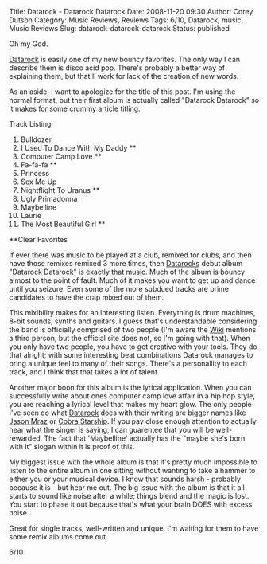Title: Datarock - Datarock Datarock
Date: 2008-11-20 09:30
Author: Corey Dutson
Category: Music Reviews, Reviews
Tags: 6/10, Datarock, music, Music Reviews
Slug: datarock-datarock-datarock
Status: published

Oh my God.

[Datarock](http://www.datarockmusic.com/ "Datarock") is easily one of my
new bouncy favorites. The only way I can describe them is disco acid
pop. There's probably a better way of explaining them, but that'll work
for lack of the creation of new words.

As an aside, I want to apologize for the title of this post. I'm using
the normal format, but their first album is actually called "Datarock
Datarock" so it makes for some crummy article titling.

<!-- PELICAN_END_SUMMARY -->

<div class="albumCover">

</div>

<span class="trackListing">Track Listing:</span>

1.  Bulldozer
2.  I Used To Dance With My Daddy \*\*
3.  Computer Camp Love \*\*
4.  Fa-fa-fa \*\*
5.  Princess
6.  Sex Me Up
7.  Nightflight To Uranus \*\*
8.  Ugly Primadonna
9.  Maybelline
10. Laurie
11. The Most Beautiful Girl \*\*

\*\*Clear Favorites

If ever there was music to be played at a club, remixed for clubs, and
then have those remixes remixed 3 more times, then
[Datarocks](http://www.datarockmusic.com/ "Datarock") debut album
"Datarock Datarock" is exactly that music. Much of the album is bouncy
almost to the point of fault. Much of it makes you want to get up and
dance until you seizure. Even some of the more subdued tracks are prime
candidates to have the crap mixed out of them.

This mixibility makes for an interesting listen. Everything is drum
machines, 8-bit sounds, synths and guitars. I guess that's
understandable considering the band is officially comprised of two
people (I'm aware the
[Wiki](http://en.wikipedia.org/wiki/Datarock "Wikipedia: Datarock")
mentions a third person, but the official site does not, so I'm going
with that). When you only have two people, you have to get creative with
your tools. They do that alright; with some interesting beat
combinations Datarock manages to bring a unique feel to many of their
songs. There's a personallity to each track, and I think that that takes
a lot of talent.

Another major boon for this album is the lyrical application. When you
can successfully write about ones computer camp love affair in a hip hop
style, you are reaching a lyrical level that makes my heart glow. The
only people I've seen do what
[Datarock](http://www.datarockmusic.com/ "Datarock") does with their
writing are bigger names like [Jason
Mraz](http://www.jasonmraz.com/ "Jason Mraz") or [Cobra
Starship](http://www.cobrastarship.com/ "Cobra Starship"). If you pay
close enough attention to actually hear what the singer is saying, I can
guarentee that you will be well-rewarded. The fact that 'Maybelline'
actually has the "maybe she's born with it" slogan within it is proof of
this.

My biggest issue with the whole album is that it's pretty much
impossible to listen to the entire album in one sitting without wanting
to take a hammer to either you or your musical device. I know that
sounds harsh - probably because it is - but hear me out. The big issue
with the album is that it all starts to sound like noise after a while;
things blend and the magic is lost. You start to phase it out because
that's what your brain DOES with excess noise.

Great for single tracks, well-written and unique. I'm waiting for them
to have some remix albums come out.

6/10
